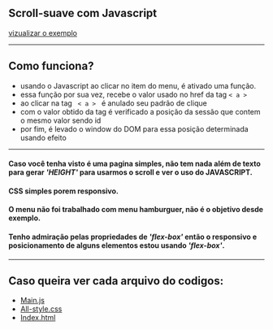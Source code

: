<h2>Scroll-suave com Javascript</h2>

<a href="https://niinoolopes.github.io/code__JS--Scroll-suave/app/" target="_blank"> <p> vizualizar o exemplo </p></a>
<hr>

<h2>Como funciona?</h2>
<ul>
    <li>usando o Javascript ao clicar no item do menu, é ativado uma função.</li>
    <li>essa função por sua vez, recebe o valor usado no href da tag <code>< a ></code> </li>
    <li>ao clicar na tag <code> < a > </code> é anulado seu padrão de clique</li>
    <li>com o valor obtido da tag é verificado a posição da sessão que contem o mesmo valor sendo id</li>
    <li>por fim, é levado o window do DOM para essa posição determinada usando efeito </li>
</ul>
<hr>


<h4>Caso você tenha visto é uma pagina simples, não tem nada além de texto para gerar <i>'HEIGHT'</i> para usarmos o scroll e ver o uso do <b>JAVASCRIPT</b>.</h4>

<h4>CSS simples porem responsivo.</h4>
<h4>O menu não foi trabalhado com menu hamburguer, não é o objetivo desde exemplo.</h4>
<h4>Tenho admiração pelas propriedades de <i>'flex-box'</i> então o responsivo e posicionamento de alguns elementos estou usando <i>'flex-box'</i>.</h4>


<hr>

 
<h2>Caso queira ver cada arquivo do codigos:</h2>
<ul>
    <li>
        <a href="https://github.com/niinoolopes/code__JS--Scroll-suave/blob/gh-pages/app/scripts/app.js" target="_blank"> Main.js </a>
    </li>
    <li>
        <a href="https://github.com/niinoolopes/code__JS--Scroll-suave/blob/gh-pages/app/styles/all-style.css"> All-style.css </a>
    </li>
    <li>
        <a href="https://github.com/niinoolopes/code__JS--Scroll-suave/blob/gh-pages/app/index.html" target="_blank"> Index.html </a>
    </li>
</ul>
